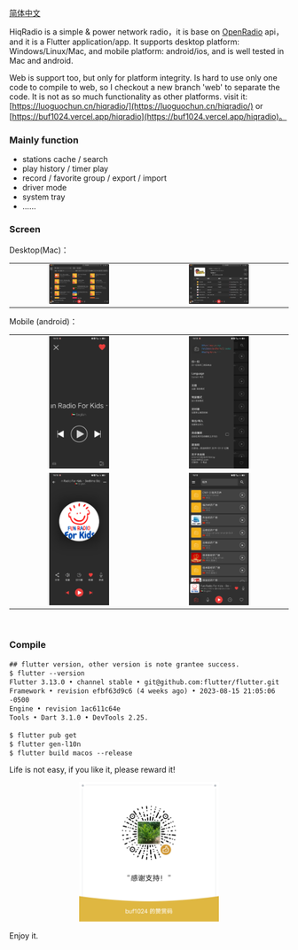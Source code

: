 
[简体中文](README-zh_CN.md)

HiqRadio is a simple & power network radio，it is base on [OpenRadio](https://www.radio-browser.info/ "OpenRadio") api，and it is a Flutter application/app. It supports desktop platform: Windows/Linux/Mac, and mobile platform: android/ios, and is well tested in Mac and android.

Web is support too, but only for platform integrity. Is hard to use only one code to compile to web, so I checkout a new branch 'web' to separate the code. It is not as so much functionality as other platforms. visit it: [https://luoguochun.cn/hiqradio/](https://luoguochun.cn/hiqradio/) or
[https://buf1024.vercel.app/hiqradio](https://buf1024.vercel.app/hiqradio)。

### Mainly function

* stations cache / search
* play history / timer play
* record / favorite group / export / import
* driver mode
* system tray
* ……

### Screen

Desktop(Mac)：

<table>
    <tr>
     <td><center><img src="images/mac1.png" width="45%"></center></td>
     <td><center><img src="images/mac2.png" width="45%"></center></td>
    </tr>
</table>



Mobile (android)：


<table>
    <tr>
     <td><center><img src="images/android1.jpg" width="45%"></center></td>
     <td><center><img src="images/android2.jpg" width="45%"></center></td>
    </tr>
    <tr>
     <td><center><img src="images/android3.jpg" width="45%"></center></td>
     <td><center><img src="images/android4.jpg" width="45%"></center></td>
    </tr>
</table>


‍

### Compile

```shel
## flutter version, other version is note grantee success.
$ flutter --version 
Flutter 3.13.0 • channel stable • git@github.com:flutter/flutter.git
Framework • revision efbf63d9c6 (4 weeks ago) • 2023-08-15 21:05:06 -0500
Engine • revision 1ac611c64e
Tools • Dart 3.1.0 • DevTools 2.25.

$ flutter pub get 
$ flutter gen-l10n 
$ flutter build macos --release
```

Life is not easy, if you like it, please reward it!

<div align=center>
    <img src="images/reward_qrcode.png" width=50%; height=50%>
</div>

Enjoy it.
